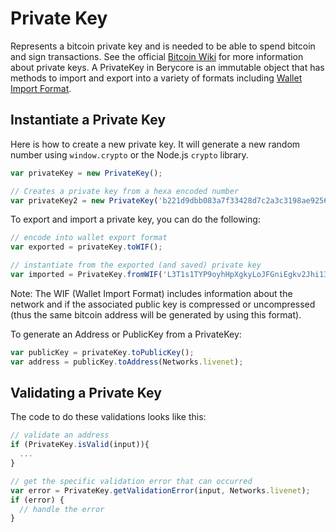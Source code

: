# Private Key
Represents a bitcoin private key and is needed to be able to spend bitcoin and sign transactions. See the official [Bitcoin Wiki](https://en.bitcoin.it/wiki/Private_key) for more information about private keys. A PrivateKey in Berycore is an immutable object that has methods to import and export into a variety of formats including [Wallet Import Format](https://en.bitcoin.it/wiki/Wallet_import_format).

## Instantiate a Private Key
Here is how to create a new private key. It will generate a new random number using `window.crypto` or the Node.js `crypto` library.

```javascript
var privateKey = new PrivateKey();

// Creates a private key from a hexa encoded number
var privateKey2 = new PrivateKey('b221d9dbb083a7f33428d7c2a3c3198ae925614d70210e28716ccaa7cd4ddb79');
```

To export and import a private key, you can do the following:

```javascript
// encode into wallet export format
var exported = privateKey.toWIF();

// instantiate from the exported (and saved) private key
var imported = PrivateKey.fromWIF('L3T1s1TYP9oyhHpXgkyLoJFGniEgkv2Jhi138d7R2yJ9F4QdDU2m');
```

Note: The WIF (Wallet Import Format) includes information about the network and if the associated public key is compressed or uncompressed (thus the same bitcoin address will be generated by using this format).

To generate an Address or PublicKey from a PrivateKey:

```javascript
var publicKey = privateKey.toPublicKey();
var address = publicKey.toAddress(Networks.livenet);
```

## Validating a Private Key
The code to do these validations looks like this:

```javascript
// validate an address
if (PrivateKey.isValid(input)){
  ...
}

// get the specific validation error that can occurred
var error = PrivateKey.getValidationError(input, Networks.livenet);
if (error) {
  // handle the error
}
```
